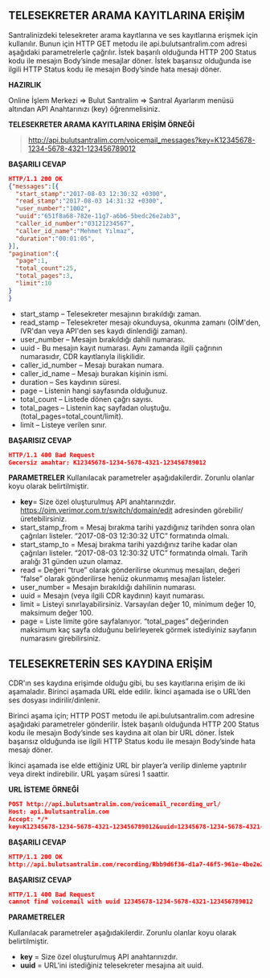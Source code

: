 **TELESEKRETER ARAMA KAYITLARINA ERİŞİM**
----
Santralinizdeki telesekreter arama kayıtlarına ve ses kayıtlarına erişmek için kullanılır. Bunun için HTTP GET metodu ile api.bulutsantralim.com adresi
aşağıdaki parametrelerle çağrılır. İstek başarılı olduğunda HTTP 200 Status kodu ile mesajın Body’sinde mesajlar döner. 
İstek başarısız olduğunda ise ilgili HTTP Status kodu ile mesajın Body’sinde hata mesajı döner.

**HAZIRLIK**

  Online İşlem Merkezi => Bulut Santralim => Santral Ayarlarım menüsü altından API Anahtarınızı (key) öğrenmelisiniz.
  
**TELESEKRETER ARAMA KAYITLARINA ERİŞİM ÖRNEĞİ**

>http://api.bulutsantralim.com/voicemail_messages?key=K12345678-1234-5678-4321-123456789012
 
**BAŞARILI CEVAP**

```json
HTTP/1.1 200 OK
{"messages":[{
  "start_stamp":"2017-08-03 12:30:32 +0300",
  "read_stamp":"2017-08-03 14:31:32 +0300",
  "user_number":"1002",
  "uuid":"651f8a68-782e-11g7-a6b6-5bedc26e2ab3",
  "caller_id_number":"03121234567",
  "caller_id_name":"Mehmet Yılmaz",
  "duration":"00:01:05",
}],
"pagination":{
  "page":1,
  "total_count":25,
  "total_pages":3,
  "limit":10
}
}
```

* start_stamp – Telesekreter mesajının bırakıldığı zaman.
* read_stamp – Telesekreter mesajı okunduysa, okunma zamanı (OİM'den, IVR'dan veya API'den ses kaydı dinlendiği zaman).
* user_number – Mesajın bırakıldığı dahili numarası.
* uuid - Bu mesajın kayıt numarası. Aynı zamanda ilgili çağrının numarasıdır, CDR kayıtlarıyla ilişkilidir.
* caller_id_number – Mesajı burakan numara.
* caller_id_name – Mesajı burakan kişinin ismi.
* duration – Ses kaydının süresi.
* page – Listenin hangi sayfasında olduğunuz. 
* total_count – Listede dönen çağrı sayısı.
* total_pages – Listenin kaç sayfadan oluştuğu.(total_pages=total_count/limit).
* limit – Listeye verilen sınır. 

**BAŞARISIZ CEVAP** 

```json
HTTP/1.1 400 Bad Request 
Gecersiz anahtar: K12345678-1234-5678-4321-123456789012
```

**PARAMETRELER** 
Kullanılacak parametreler aşağıdakilerdir. Zorunlu olanlar koyu olarak belirtilmiştir.

* **key**= Size özel oluşturulmuş API anahtarınızdır.  https://oim.verimor.com.tr/switch/domain/edit adresinden görebilir/üretebilirsiniz.
* start_stamp_from = Mesaj bırakma tarihi yazdığınız tarihden sonra olan çağrıları listeler. “2017-08-03 12:30:32 UTC” formatında olmalı. 
* start_stamp_to = Mesaj bırakma tarihi yazdığınız tarihe kadar olan çağrıları listeler. “2017-08-03 12:30:32 UTC” formatında olmalı. Tarih aralığı 31 günden uzun olamaz. 
* read = Değeri “true” olarak gönderilirse okunmuş mesajları, değeri “false”  olarak gönderilirse henüz okunmamış mesajları listeler. 
* user_number = Mesajın bırakıldığı dahilinin numarası.
* uuid = Mesajın (veya ilgili CDR kaydının) kayıt numarası.
* limit = Listeyi sınırlayabilirsiniz. Varsayılan değer 10, minimum değer 10, maksimum değer 100. 
* page = Liste limite göre sayfalanıyor. “total_pages” değerinden maksimum kaç sayfa olduğunu belirleyerek görmek istediyiniz sayfanın numarasını girebilirsiniz. 

**TELESEKRETERİN SES KAYDINA ERİŞİM**
---

CDR'ın ses kaydına erişimde olduğu gibi, bu ses kayıtlarına erişim de iki aşamaladır. Birinci aşamada URL elde edilir. İkinci aşamada ise o URL’den ses dosyası indirilir/dinlenir.

Birinci aşama için; HTTP POST metodu ile api.bulutsantralim.com adresine aşağıdaki parametreler gönderilir. İstek başarılı olduğunda HTTP 200 Status kodu ile mesajın Body’sinde ses kaydına ait olan bir URL döner. İstek başarısız olduğunda ise ilgili HTTP Status kodu ile mesajın Body’sinde hata mesajı döner.

İkinci aşamada ise elde ettiğiniz URL bir player’a verilip dinleme yaptırılır veya direkt indirebilir. URL yaşam süresi 1 saattir.

**URL İSTEME ÖRNEĞİ** 
```json
POST http://api.bulutsantralim.com/voicemail_recording_url/
Host: api.bulutsantralim.com
Accept: */*
key=K12345678-1234-5678-4321-123456789012&uuid=12345678-1234-5678-4321-123456789012
```
**BAŞARILI CEVAP** 

```json
HTTP/1.1 200 OK 
http://api.bulutsantralim.com/recording/Rbb9d6f36-d1a7-46f5-961e-4be2e2ba1b8e
```

**BAŞARISIZ CEVAP** 

```json
HTTP/1.1 400 Bad Request 
cannot find voicemail with uuid 12345678-1234-5678-4321-123456789012
```
**PARAMETRELER** 

Kullanılacak parametreler aşağıdakilerdir. Zorunlu olanlar koyu olarak belirtilmiştir. 

* **key** = Size özel oluşturulmuş API anahtarınızdır. 
* **uuid** = URL’ini istediğiniz telesekreter mesajına ait uuid.
